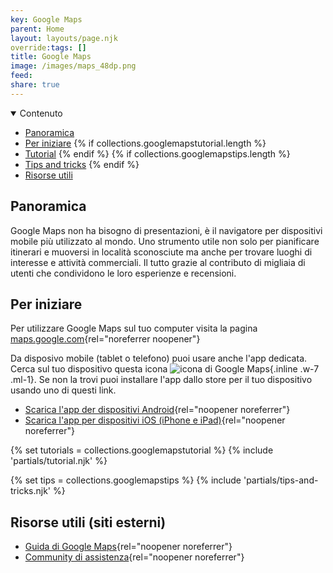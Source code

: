 ```yaml
---
key: Google Maps
parent: Home
layout: layouts/page.njk
override:tags: []
title: Google Maps
image: /images/maps_48dp.png
feed:
share: true
---
```

<details open>
<summary>
Contenuto
</summary>

- [Panoramica](#panoramica)
- [Per iniziare](#per-iniziare)
  {% if collections.googlemapstutorial.length %}
- [Tutorial](#tutorial)
  {% endif %}
  {% if collections.googlemapstips.length %}
- [Tips and tricks](#tips-and-tricks)
  {% endif %}
- [Risorse utili](<#risorse-utili-(siti-esterni)>)

</details>

## Panoramica

Google Maps non ha bisogno di presentazioni, è il navigatore per dispositivi mobile più utilizzato al mondo. Uno strumento utile non solo per pianificare itinerari e muoversi in località sconosciute ma anche per trovare luoghi di interesse e attività commerciali. Il tutto grazie al contributo di migliaia di utenti che condividono le loro esperienze e recensioni.

## Per iniziare

Per utilizzare Google Maps sul tuo computer visita la pagina [maps.google.com](https://maps.google.com){rel="noreferrer noopener"}

Da disposivo mobile (tablet o telefono) puoi usare anche l'app dedicata. Cerca sul tuo dispositivo questa icona ![icona di Google Maps]({{image}}){.inline .w-7 .ml-1}. Se non la trovi puoi installare l'app dallo store per il tuo dispositivo usando uno di questi link.

- [Scarica l'app der dispositivi Android](https://play.google.com/store/apps/details?id=com.google.android.apps.maps&hl=it&gl=US){rel="noopener noreferrer"}
- [Scarica l'app per dispositivi iOS (iPhone e iPad)](https://apps.apple.com/it/app/google-maps-gps-e-ristoranti/id585027354){rel="noopener noreferrer"}

{% set tutorials = collections.googlemapstutorial %}
{% include 'partials/tutorial.njk' %}

{% set tips = collections.googlemapstips %}
{% include 'partials/tips-and-tricks.njk' %}

## Risorse utili (siti esterni)

- [Guida di Google Maps](https://support.google.com/maps){rel="noopener noreferrer"}
- [Community di assistenza](https://support.google.com/maps/community){rel="noopener noreferrer"}
